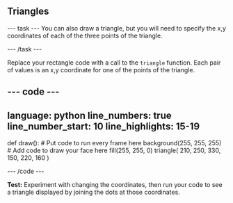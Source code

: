 <h2 class="c-project-heading--task">Triangles</h2>

--- task ---
You can also draw a triangle, but you will need to specify the x,y coordinates of each of the three points of the triangle.

--- /task --- 

Replace your rectangle code with a call to the `triangle` function. Each pair of values is an x,y coordinate for one of the points of the triangle.

--- code ---
---
language: python
line_numbers: true
line_number_start: 10
line_highlights: 15-19
---

def draw():
    # Put code to run every frame here
    background(255, 255, 255)  
    # Add code to draw your face here
    fill(255, 255, 0) 
    triangle(
        210, 250, 
        330, 150, 
        220, 160
    )  
  
--- /code ---

**Test:** Experiment with changing the coordinates, then run your code to see a triangle displayed by joining the dots at those coordinates.